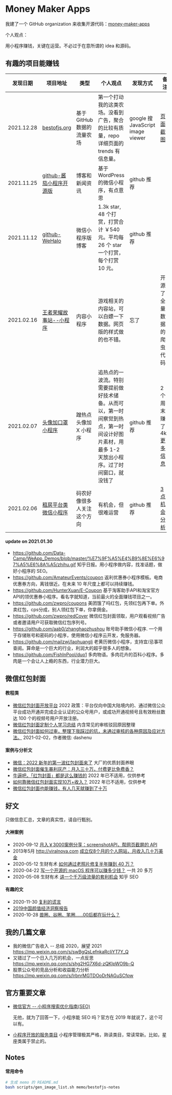 # Money Maker Apps

我建了一个 GitHub organization 来收集开源代码：[money-maker-apps](https://github.com/money-maker-apps)

个人观点：

用小程序赚钱，关键在运营。不必过于在意所谓的 idea 和源码。


## 有趣的项目能赚钱

| 发现日期 | 项目地址 | 类型 | 个人观点 | 发现方式 | 备注 |
| --- | --- | --- | --- | --- | --- |
| 2021.12.28 | [bestofjs.org](https//bestofjs.org) | 基于 GitHub 数据的流量农场 | 第一个打动我的这类农场。没看到广告，聚合的比较有质量，repo 详细页面的 trends 有信息量。| google 搜 JavaScript image viewer | [页面截图](memo/bestofjs-notes/README.md)|
| 2021.11.25 | [github-酱茄小程序开源版](https://github.com/longwenjunjie/jiangqie_kafei) | 博客和新闻资讯 | 基于 WordPress 的微信小程序，有点意思 | github 推荐 | |
| 2021.11.12 | [github-WeHalo](https://github.com/savingrun/WeHalo) | 微信小程序版博客 | 1.3k star, 48 个打赏，打赏合计 ￥540 元。平均每 26 个 star 一个打赏，每个打赏 10 元。 | github 推荐 | |
| 2021.02.16 | [王者荣耀故事站--小程序](https://github.com/naihe138/heroStory) | 内容小程序 | 游戏相关的内容站，可以白嫖一下数据。网页版的样式做的也不错。 | 忘了 | 开源了全量数据的爬虫代码 |
| 2021.02.07 | [头像加口罩小程序](https://github.com/infinityu/mina-wear-mask) | 蹭热点头像加 X 小程序 | 追热点的一波流。特别需要提前做好技术储备。从而可以，第一时间察觉到热点，第一时间设计好图片素材，用最多 1-2 天放出小程序。过了时间窗口，就没钱了 | github 推荐 | 2 个周末赚了 4k+ [更多信息](memo/mina-wear-mask/README.md) |
| 2021.02.06 | [租房平台类微信小程序](https://github.com/lx164/house) | 码农好像很多人关注这个方向 | 有机会，但很难运营 | github 推荐 | [3 点机会分析](memo/house-market/README.md) |


#### update on 2021.01.30

- https://github.com/Data-Camp/WeApp_Demos/blob/master/%E7%9F%A5%E4%B9%8E%E6%97%A5%E6%8A%A5/zhihu.gif 知乎日报。用小程序做内容，找准话题，做好小程序的 SEO。
- https://github.com/AmateurEvents/coupon 返利优惠券小程序模板。电商优惠券方向，离钱很近。在未来 10 年尺度上都可以持续赚钱。
- https://github.com/HunterXuan/E-Coupon 基于淘客助手API和淘宝官方API的领优惠券小程序。看名字就知道，当前最火的全面赚钱项目之一。
- https://github.com/zwpro/coupons 美团饿了吗红包，先领红包再下单。外卖红包，cps分成，别人领红包下单，你拿佣金。
- https://github.com/zwpro/redCover 微信红包封面领取，用户观看视频广告或者邀请用户可获取微信红包序列号。
- https://github.com/aab0/zhanghaozhushou 账号助手微信小程序. 一个用于存储账号和密码的小程序，使用微信小程序云开发，免服务器。
- https://github.com/mailzwj/laohuangli 老黄历微信小程序，支持宜/忌事项查阅。算命是一个巨大的行业，利润大的超乎很多人的想象。
- https://github.com/FishInPool/duo1 多肉物语。多肉花卉的百科小程序。多肉是一个会让人上瘾的东西，行业潜力巨大。

## 微信红包封面

#### 教程类

- [微信红包封面开放平台](https://cover.weixin.qq.com/cgi-bin/mmcover-bin/readtemplate?t=page/index#/) 2022 政策：平台仅向中国大陆境内的、通过微信公众平台成功开通并完成企业认证的公众号用户，或成功开通视频号且有效粉丝数达 100 个的视频号用户开放注册。
- [微信红包封面定制个人学习总结](https://developers.weixin.qq.com/community/develop/article/doc/0002a4dd30ce305d209b0377d5c013?page=1) 内含常见的审核驳回原因整理
- [微信红包封面如何过审，整理下我踩过的坑，未通过审核的各种原因及应对方法。](https://developers.weixin.qq.com/community/develop/article/doc/00024ccdbdc7e85553ab9f0e051813) 2021-02-02，作者微信: dashenu


#### 案例与分析文

- [微信：2022 新年的第一波红包封面来了](https://www.ithome.com/0/594/391.htm) 大厂的优质封面养眼
- [微信红包封面催生暴利灰产：月入三十万，付费更比免费香？](https://finance.sina.com.cn/tech/2021-02-07/doc-ikftssap4412337.shtml)
- [牛逼吧，「红包封面」都是这么赚钱的](https://blog.51cto.com/u_15127664/2780373) 2022 年已不适用，仅供参考
- [如何靠微信红包封面实现10万+收入？](https://zhuanlan.zhihu.com/p/347389303) 2022 年已不适用，仅供参考
- [微信红包封面也能赚钱，有人几天就赚到了十万](https://zhuanlan.zhihu.com/p/348678620)


## 好文

只做信息汇总，文章的真实性，请自行甄别。

#### 大神案例

- 2020-09-12 [月入￥3000案例分享：screenshotAPI，帮网页截屏的 API](https://mp.weixin.qq.com/s/6Eg1dWRlnVO6OPQUQVsgYg)
- 2013年5月 http://viralnova.com [成立仅8个月的个人网站，月收入几十万美金](https://zhuanlan.zhihu.com/p/57543348)
- 2020-05-12 生财有术 [如何通过老照片修复半年赚到 40 万？](https://mp.weixin.qq.com/s/X-VOOUTxM09BwGF7bsJq0A)
-  2020-04-22 [写一个开源的 macOS 程序可以赚多少钱？](https://mp.weixin.qq.com/s/NL_c1gfPiXVp-o_OkcylDA) 一共 20 多万
-  2020-05-08 生财有术 [讲一个千万级流量的套利机会](https://mp.weixin.qq.com/s/yHFPz35_0nbuO8wskAC_8g) 知乎 SEO


#### 有趣的文

- 2020-11-30 [复利的谎言](https://mp.weixin.qq.com/s/1pJSuOSrNIj4KPB0F8O54A)
- [2019中国颜值经济洞察报告](https://github.com/JackonYang/list-of-wechat-mini-program-list/blob/master/pdf/%E9%A2%9C%E5%80%BC%E7%BB%8F%E6%B5%8E%E6%B4%9E%E5%AF%9F.pdf)
- 2020-10-28 [兽圈、谷圈、笔圈……00后都在玩什么？](https://mp.weixin.qq.com/s/1i7JJ5PBovb6h3B_N94eNg)

## 我的几篇文章

- 我的微信广告收入 -- 总结 2020，展望 2021 https://mp.weixin.qq.com/s/swBgQsLefnkaRcIiYT7Y_Q
- 又错过了一个日入几万的机会，一点反思 https://mp.weixin.qq.com/s/shg2HG7X6d-zQKlpWO9b-Q
- 股票公众号的竞品分析和收益能力分析 https://mp.weixin.qq.com/s/lrbnrMGTDOoDrNAGuSCfpw


## 官方重要文章

- [微信官方 -- 小程序搜索优化指南(SEO)](https://developers.weixin.qq.com/community/develop/doc/000a0a1191c3a817e7a9c6f1e51409)

    无他，就为了回答一下，小程序能 SEO 吗？官方在 2019 年就说了，这个可以有。
- [小程序开放的服务类目](https://developers.weixin.qq.com/miniprogram/product/material/) 小程序管理极其严格，熟读类目，常读常新。比如，星座类属于禁止的。


## Notes


#### 常用命令

```bash
# 生成 memo 的 README.md
bash scripts/gen_image_list.sh memo/bestofjs-notes
```
